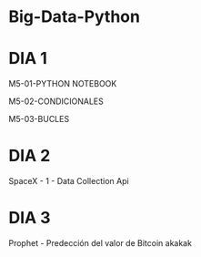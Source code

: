# Big-Data-Python
# DIA 1

M5-01-PYTHON NOTEBOOK

M5-02-CONDICIONALES

M5-03-BUCLES

# DIA 2

SpaceX - 1 - Data Collection Api

# DIA 3

Prophet - Predección del valor de Bitcoin
akakak
